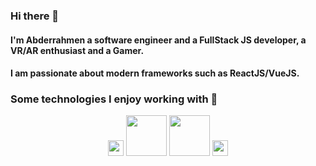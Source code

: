 ### Hi there 👋
#### I'm Abderrahmen a software engineer and a FullStack JS developer, a VR/AR enthusiast and a Gamer. 
#### I am passionate about modern frameworks such as ReactJS/VueJS. 
### Some technologies I enjoy working with :rocket:
<div style="text-align:center;">  
  <img src="https://upload.wikimedia.org/wikipedia/commons/a/a7/React-icon.svg" width="25px">
  <img src="https://upload.wikimedia.org/wikipedia/fr/4/45/MongoDB-Logo.svg" width="65px">
  <img src="https://upload.wikimedia.org/wikipedia/commons/6/64/Expressjs.png" width="65px">
  <img src="https://upload.wikimedia.org/wikipedia/commons/d/d9/Node.js_logo.svg" width="25px">
  
</div>


<!--
**MhemedAbderrahmen/MhemedAbderrahmen** is a ✨ _special_ ✨ repository because its `README.md` (this file) appears on your GitHub profile.

Here are some ideas to get you started:

- 🔭 I’m currently working on ...
- 🌱 I’m currently learning ...
- 👯 I’m looking to collaborate on ...
- 🤔 I’m looking for help with ...
- 💬 Ask me about ...
- 📫 How to reach me: ...
- 😄 Pronouns: ...
- ⚡ Fun fact: ...
-->
